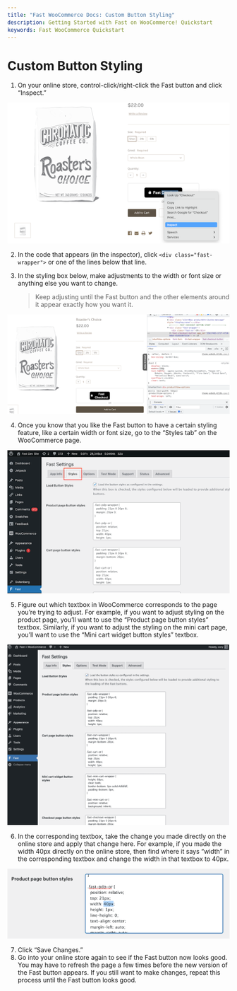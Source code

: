 ```yaml
---
title: "Fast WooCommerce Docs: Custom Button Styling"
description: Getting Started with Fast on WooCommerce! Quickstart
keywords: Fast WooCommerce Quickstart
---
```


# Custom Button Styling

1. On your online store, control-click/right-click the Fast button and click “Inspect.”

![cart](images/woocommerce-install12.png)

2. In the code that appears (in the inspector), click `<div class="fast-wrapper">` or one of the lines below that line.

3. In the styling box below, make adjustments to the width or font size or anything else you want to change.
   > Keep adjusting until the Fast button and the other elements around it appear exactly how you want it.

![cart](images/woocommerce-install13.png)

4. Once you know that you like the Fast button to have a certain styling feature, like a certain width or font size, go to the “Styles tab” on the WooCommerce page.

![cart](images/woocommerce-install14.png)

5. Figure out which textbox in WooCommerce corresponds to the page you’re trying to adjust. For example, if you want to adjust styling on the product page, you’ll want to use the “Product page button styles” textbox. Similarly, if you want to adjust the styling on the mini cart page, you’ll want to use the “Mini cart widget button styles” textbox.

![cart](images/woocommerce-install15.png)

6. In the corresponding textbox, take the change you made directly on the online store and apply that change here. For example, if you made the width 40px directly on the online store, then find where it says “width” in the corresponding textbox and change the width in that textbox to 40px.

![cart](images/woocommerce-install16.png)

7. Click “Save Changes.”
8. Go into your online store again to see if the Fast button now looks good. You may have to refresh the page a few times before the new version of the Fast button appears. If you still want to make changes, repeat this process until the Fast button looks good.
